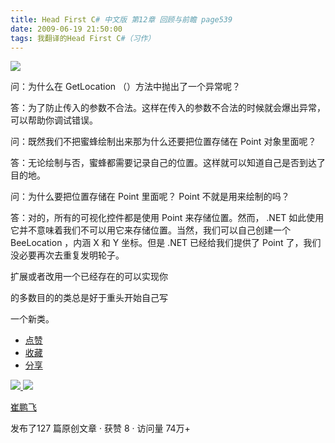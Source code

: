 ```yaml
---
title: Head First C# 中文版 第12章 回顾与前瞻 page539
date: 2009-06-19 21:50:00
tags: 我翻译的Head First C#（习作）
---
```

![](https://p-blog.csdn.net/images/p_blog_csdn_net/cuipengfei1/EntryImages/20090619/2009-06-19_21-34-46.jpg)

问：为什么在  GetLocation  （）方法中抛出了一个异常呢？

  

答：为了防止传入的参数不合法。这样在传入的参数不合法的时候就会爆出异常，可以帮助你调试错误。

  

问：既然我们不把蜜蜂绘制出来那为什么还要把位置存储在  Point  对象里面呢？

  

答：无论绘制与否，蜜蜂都需要记录自己的位置。这样就可以知道自己是否到达了目的地。

  

问：为什么要把位置存储在  Point  里面呢？  Point  不就是用来绘制的吗？

  

答：对的，所有的可视化控件都是使用  Point  来存储位置。然而，  .NET
如此使用它并不意味着我们不可以用它来存储位置。当然，我们可以自己创建一个  BeeLocation  ，内涵  X  和  Y  坐标。但是  .NET
已经给我们提供了  Point  了，我们没必要再次去重复发明轮子。

  

扩展或者改用一个已经存在的可以实现你

  

的多数目的的类总是好于重头开始自己写

  

一个新类。

  * [ 点赞  ](javascript:;)
  * [ 收藏  ](javascript:;)
  * [ 分享 ](javascript:;)

[ ![](https://profile.csdnimg.cn/5/2/5/3_cuipengfei1)
![](https://g.csdnimg.cn/static/user-reg-year/1x/11.png)
](https://blog.csdn.net/cuipengfei1)

[ 崔鹏飞 ](https://blog.csdn.net/cuipengfei1)

发布了127 篇原创文章  ·  获赞 8  ·  访问量 74万+

